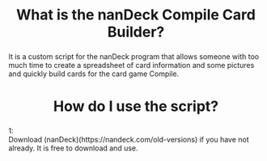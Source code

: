<h1 align="center">What is the nanDeck Compile Card Builder?</h1>

###

<p align="left">It is a custom script for the nanDeck program that allows someone with too much time to create a spreadsheet of card information and some pictures and quickly build cards for the card game Compile.</p>

###

<h1 align="center">How do I use the script?</h1>

###

<p align="left">1:<br>Download (nanDeck)(https://nandeck.com/old-versions) if you have not already. It is free to download and use.</p>

###